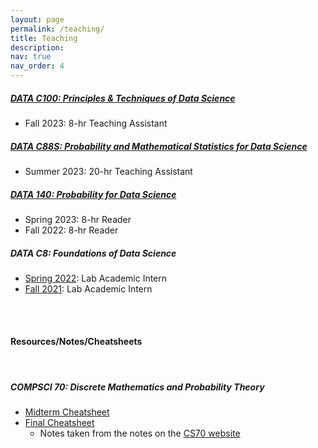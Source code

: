 ```yaml
---
layout: page
permalink: /teaching/
title: Teaching
description: 
nav: true
nav_order: 4
---
```


##### [DATA C100: Principles & Techniques of Data Science](https://ds100.org/fa23/)
- Fall 2023: 8-hr Teaching Assistant

##### [DATA C88S: Probability and Mathematical Statistics for Data Science](http://stat88.org/)
- Summer 2023: 20-hr Teaching Assistant

##### [DATA 140: Probability for Data Science](http://prob140.org/)
- Spring 2023: 8-hr Reader
- Fall 2022: 8-hr Reader

##### DATA C8: Foundations of Data Science
- [Spring 2022](http://www.data8.org/sp22/): Lab Academic Intern
- [Fall 2021](http://www.data8.org/fa21/): Lab Academic Intern

<br>
<br>

#### Resources/Notes/Cheatsheets
<br>

##### COMPSCI 70: Discrete Mathematics and Probability Theory
- [Midterm Cheatsheet](https://drive.google.com/file/d/1shgey92ZXkBadddyvAVF2BtgISZXW3mS/view?usp=drive_link)
- [Final Cheatsheet](https://drive.google.com/file/d/1R-xTpL1NenZ3OQTjb6k2X07nF40QEiqm/view?usp=drive_link)
    - Notes taken from the notes on the [CS70 website](https://www.sp22.eecs70.org/)




